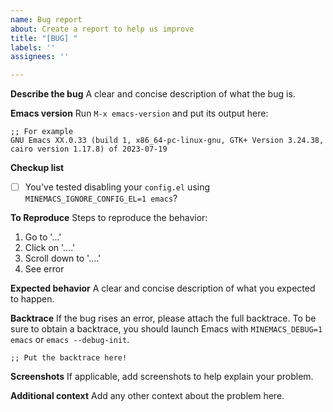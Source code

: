 ```yaml
---
name: Bug report
about: Create a report to help us improve
title: "[BUG] "
labels: ''
assignees: ''

---
```


**Describe the bug**
A clear and concise description of what the bug is.

**Emacs version**
Run `M-x emacs-version` and put its output here:

```elisp
;; For example
GNU Emacs XX.0.33 (build 1, x86_64-pc-linux-gnu, GTK+ Version 3.24.38, cairo version 1.17.8) of 2023-07-19
```

**Checkup list**
- [ ] You've tested disabling your `config.el` using `MINEMACS_IGNORE_CONFIG_EL=1 emacs`?

**To Reproduce**
Steps to reproduce the behavior:
1. Go to '...'
2. Click on '....'
3. Scroll down to '....'
4. See error

**Expected behavior**
A clear and concise description of what you expected to happen.

**Backtrace**
If the bug rises an error, please attach the full backtrace. To be sure to obtain a backtrace, you should launch Emacs with `MINEMACS_DEBUG=1 emacs` or `emacs --debug-init`.

```elisp
;; Put the backtrace here!
```

**Screenshots**
If applicable, add screenshots to help explain your problem.

**Additional context**
Add any other context about the problem here.
